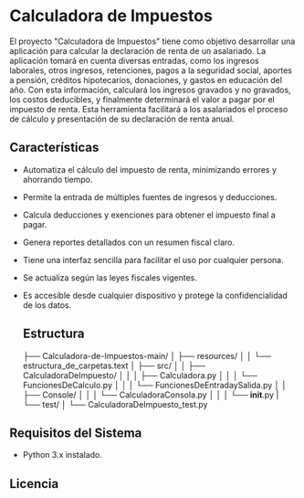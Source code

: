 # Calculadora de Impuestos
El proyecto "Calculadora de Impuestos" tiene como objetivo desarrollar una aplicación para calcular la declaración de renta de un asalariado. La aplicación tomará en cuenta diversas entradas, como los ingresos laborales, otros ingresos, retenciones, pagos a la seguridad social, aportes a pensión, créditos hipotecarios, donaciones, y gastos en educación del año. Con esta información, calculará los ingresos gravados y no gravados, los costos deducibles, y finalmente determinará el valor a pagar por el impuesto de renta. Esta herramienta facilitará a los asalariados el proceso de cálculo y presentación de su declaración de renta anual.

## Características

- Automatiza el cálculo del impuesto de renta, minimizando errores y ahorrando tiempo.
- Permite la entrada de múltiples fuentes de ingresos y deducciones.
- Calcula deducciones y exenciones para obtener el impuesto final a pagar.
- Genera reportes detallados con un resumen fiscal claro.
- Tiene una interfaz sencilla para facilitar el uso por cualquier persona.
- Se actualiza según las leyes fiscales vigentes.
- Es accesible desde cualquier dispositivo y protege la confidencialidad de los datos.

  ## Estructura
  ├── Calculadora-de-Impuestos-main/
│   ├── resources/
│   │   └── estructura_de_carpetas.text
│   ├── src/
│   │   ├── CalculadoraDeImpuesto/
│   │   │   ├── Calculadora.py
│   │   │   └── FuncionesDeCalculo.py
│   │   │   └── FuncionesDeEntradaySalida.py
│   │   ├── Console/
│   │   │   └── CalculadoraConsola.py
│   │   │   └── __init__.py
|   └── test/
│       └── CalculadoraDeImpuesto_test.py

## Requisitos del Sistema

- Python 3.x instalado.

## Licencia
